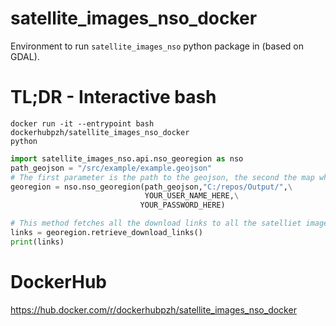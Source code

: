 # satellite_images_nso_docker
Environment to run `satellite_images_nso` python package in (based on GDAL).

# TL;DR - Interactive bash
```console
docker run -it --entrypoint bash dockerhubpzh/satellite_images_nso_docker
python
```
```python
import satellite_images_nso.api.nso_georegion as nso
path_geojson = "/src/example/example.geojson"
# The first parameter is the path to the geojson, the second the map where the cropped satellite data will be installed
georegion = nso.nso_georegion(path_geojson,"C:/repos/Output/",\
                              YOUR_USER_NAME_HERE,\
                             YOUR_PASSWORD_HERE)

# This method fetches all the download links to all the satelliet images which contain region in the geojson.
links = georegion.retrieve_download_links()
print(links)
```


# DockerHub
https://hub.docker.com/r/dockerhubpzh/satellite_images_nso_docker